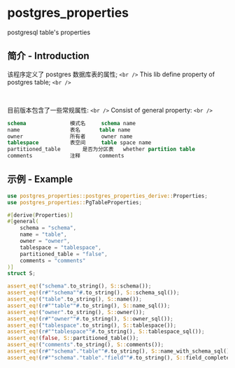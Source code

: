# postgres_properties

postgresql table's properties

## 简介 - Introduction

该程序定义了 postgres 数据库表的属性; `<br />`
This lib define property of postgres table; `<br />`

<br />

目前版本包含了一些常规属性: `<br />`
Consist of general property: `<br />`

```sql
schema				模式名		schema name
name				表名		table name
owner				所有者		owner name
tablespace			表空间		table space name
partitioned_table		是否为分区表	 whether partition table
comments			注释		comments
```

## 示例 - Example

```rust
use postgres_properties::postgres_properties_derive::Properties;
use postgres_properties::PgTableProperties;

#[derive(Properties)]
#[general(
    schema = "schema",
    name = "table",
    owner = "owner",
    tablespace = "tablespace",
    partitioned_table = "false",
    comments = "comments"
)]
struct S;

assert_eq!("schema".to_string(), S::schema());
assert_eq!(r#""schema""#.to_string(), S::schema_sql());
assert_eq!("table".to_string(), S::name());
assert_eq!(r#""table""#.to_string(), S::name_sql());
assert_eq!("owner".to_string(), S::owner());
assert_eq!(r#""owner""#.to_string(), S::owner_sql());
assert_eq!("tablespace".to_string(), S::tablespace());
assert_eq!(r#""tablespace""#.to_string(), S::tablespace_sql());
assert_eq!(false, S::partitioned_table());
assert_eq!("comments".to_string(), S::comments());
assert_eq!(r#""schema"."table""#.to_string(), S::name_with_schema_sql());
assert_eq!(r#""schema"."table"."field""#.to_string(), S::field_complete_sql("field"));

```
